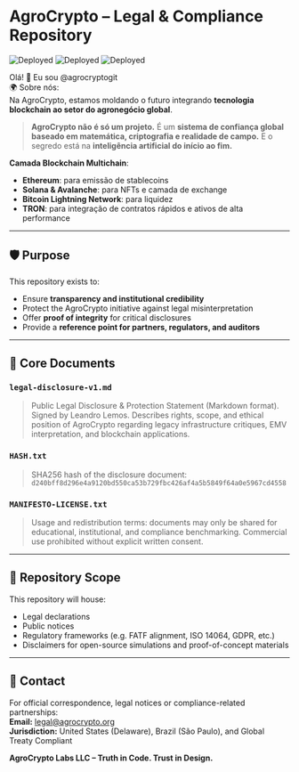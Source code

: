 # AgroCrypto – Legal & Compliance Repository

![Deployed](https://img.shields.io/badge/deployed-AWS-blue)
![Deployed](https://img.shields.io/badge/deployed-Cloudflare-orange)
![Deployed](https://img.shields.io/badge/deployed-OpenAI-black)

Olá! 👋 Eu sou @agrocryptogit  
🌍 Sobre nós:  
Na AgroCrypto, estamos moldando o futuro integrando **tecnologia blockchain ao setor do agronegócio global**.

> **AgroCrypto não é só um projeto.** É um **sistema de confiança global baseado em matemática, criptografia e realidade de campo.** E o segredo está na **inteligência artificial do início ao fim.**

**Camada Blockchain Multichain**:  
- **Ethereum**: para emissão de stablecoins  
- **Solana & Avalanche**: para NFTs e camada de exchange  
- **Bitcoin Lightning Network**: para liquidez  
- **TRON**: para integração de contratos rápidos e ativos de alta performance

---

## 🛡 Purpose
This repository exists to:
- Ensure **transparency and institutional credibility**
- Protect the AgroCrypto initiative against legal misinterpretation
- Offer **proof of integrity** for critical disclosures
- Provide a **reference point for partners, regulators, and auditors**

---

## 📄 Core Documents
### `legal-disclosure-v1.md`
> Public Legal Disclosure & Protection Statement (Markdown format). Signed by Leandro Lemos. Describes rights, scope, and ethical position of AgroCrypto regarding legacy infrastructure critiques, EMV interpretation, and blockchain applications.

### `HASH.txt`
> SHA256 hash of the disclosure document:  
> `d240bff8d296e4a9120bd550ca53b729fbc426af4a5b5849f64a0e5967cd4558`

### `MANIFESTO-LICENSE.txt`
> Usage and redistribution terms: documents may only be shared for educational, institutional, and compliance benchmarking. Commercial use prohibited without explicit written consent.

---

## 📌 Repository Scope
This repository will house:
- Legal declarations
- Public notices
- Regulatory frameworks (e.g. FATF alignment, ISO 14064, GDPR, etc.)
- Disclaimers for open-source simulations and proof-of-concept materials

---

## 🤝 Contact
For official correspondence, legal notices or compliance-related partnerships:  
**Email:** legal@agrocrypto.org  
**Jurisdiction:** United States (Delaware), Brazil (São Paulo), and Global Treaty Compliant  

**AgroCrypto Labs LLC – Truth in Code. Trust in Design.**

